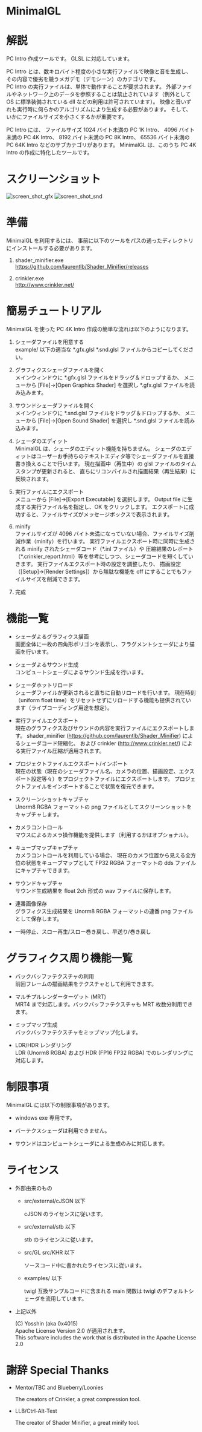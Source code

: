 # MinimalGL


# 解説

PC Intro 作成ツールです。
GLSL に対応しています。

PC Intro とは、数キロバイト程度の小さな実行ファイルで映像と音を生成し、
その内容で優劣を競うメガデモ（デモシーン）のカテゴリです。  
PC Intro の実行ファイルは、単体で動作することが要求されます。
外部ファイルやネットワーク上のデータを参照することは禁止されています（例外として OS に標準装備されている dll などの利用は許可されています）。
映像と音いずれも実行時に何らかのアルゴリズムにより生成する必要があります。
そして、いかにファイルサイズを小さくするかが重要です。  

PC Intro には、
ファイルサイズ 1024 バイト未満の PC 1K Intro、
4096 バイト未満の PC 4K Intro、
8192 バイト未満の PC 8K Intro、
65536 バイト未満の PC 64K Intro
などのサブカテゴリがあります。
MinimalGL は、このうち PC 4K Intro の作成に特化したツールです。


# スクリーンショット
![screen_shot_gfx](https://user-images.githubusercontent.com/11882108/82467562-c1ad0800-9afc-11ea-8582-5ef5dbdf2e0f.png)
![screen_shot_snd](https://user-images.githubusercontent.com/11882108/82468262-8fe87100-9afd-11ea-8f94-ebf531cb53be.png)


# 準備

MinimalGL を利用するには、
事前に以下のツールをパスの通ったディレクトリにインストールする必要があります。

1. shader_minifier.exe  
	https://github.com/laurentlb/Shader_Minifier/releases


2. crinkler.exe  
	http://www.crinkler.net/


# 簡易チュートリアル

MinimalGL を使った PC 4K Intro 作成の簡単な流れは以下のようになります。

1. シェーダファイルを用意する  
	example/ 以下の適当な *.gfx.glsl *.snd.glsl ファイルからコピーしてください。

2. グラフィクスシェーダファイルを開く  
	メインウィンドウに \*.gfx.glsl ファイルをドラッグ＆ドロップするか、
	メニューから [File]→[Open Graphics Shader] を選択し \*.gfx.glsl ファイルを読み込みます。

3. サウンドシェーダファイルを開く  
	メインウィンドウに \*.snd.glsl ファイルをドラッグ＆ドロップするか、
	メニューから [File]→[Open Sound Shader] を選択し \*.snd.glsl ファイルを読み込みます。

4. シェーダのエディット  
	MinimalGL は、シェーダのエディット機能を持ちません。
	シェーダのエディットはユーザーお手持ちのテキストエディタ等でシェーダファイルを直接書き換えることで行います。
	現在描画中（再生中）の glsl ファイルのタイムスタンプが更新されると、
	直ちにリコンパイルされ描画結果（再生結果）に反映されます。

5. 実行ファイルにエクスポート  
	メニューから [File]→[Export Executable] を選択します。
	Output file に生成する実行ファイル名を指定し、OK をクリックします。
	エクスポートに成功すると、ファイルサイズがメッセージボックスで表示されます。

6. minify  
	ファイルサイズが 4096 バイト未満になっていない場合、ファイルサイズ削減作業（minify）を行います。
	実行ファイルエクスポート時に同時に生成される minify されたシェーダコード（\*.inl ファイル）や
	圧縮結果のレポート（\*.crinkler_report.html）等を参考にしつつ、シェーダコードを短くしていきます。
	実行ファイルエクスポート時の設定を調整したり、
	描画設定（[Setup]→[Render Settings]）から無駄な機能を off にすることでもファイルサイズを削減できます。

7. 完成  


# 機能一覧

- シェーダよるグラフィクス描画  
	画面全体に一枚の四角形ポリゴンを表示し、フラグメントシェーダにより描画を行います。

- シェーダよるサウンド生成  
	コンピュートシェーダによるサウンド生成を行います。

- シェーダホットリロード  
	シェーダファイルが更新されると直ちに自動リロードを行います。
	現在時刻（uniform float time）をリセットせずにリロードする機能も提供されています（ライブコーディング用途を想定）。

- 実行ファイルエクスポート  
	現在のグラフィクス及びサウンドの内容を実行ファイルにエクスポートします。
	shader_minifier (https://github.com/laurentlb/Shader_Minifier) によるシェーダコード短縮化、
	および crinkler (http://www.crinkler.net/) による実行ファイル圧縮が適用されます。

- プロジェクトファイルエクスポート/インポート  
	現在の状態（現在のシェーダファイル名、カメラの位置、描画設定、エクスポート設定等々）をプロジェクトファイルにエクスポートします。
	プロジェクトファイルをインポートすることで状態を復元できます。

- スクリーンショットキャプチャ  
	Unorm8 RGBA フォーマットの png ファイルとしてスクリーンショットをキャプチャします。

- カメラコントロール  
	マウスによるカメラ操作機能を提供します（利用するかはオプショナル）。

- キューブマップキャプチャ  
	カメラコントロールを利用している場合、
	現在のカメラ位置から見える全方位の状態をキューブマップとして FP32 RGBA フォーマットの dds ファイルにキャプチャできます。

- サウンドキャプチャ  
	サウンド生成結果を float 2ch 形式の wav ファイルに保存します。

- 連番画像保存  
	グラフィクス生成結果を Unorm8 RGBA フォーマットの連番 png ファイルとして保存します。

- 一時停止、スロー再生/スロー巻き戻し、早送り/巻き戻し  


# グラフィクス周り機能一覧

- バックバッファテクスチャの利用  
	前回フレームの描画結果をテクスチャとして利用できます。

- マルチプルレンダーターゲット (MRT)  
	MRT4 まで対応します。バックバッファテクスチャも MRT 枚数分利用できます。

- ミップマップ生成  
	バックバッファテクスチャをミップマップ化します。

- LDR/HDR レンダリング  
	LDR (Unorm8 RGBA) および HDR (FP16 FP32 RGBA) でのレンダリングに対応します。


# 制限事項

MinimalGL には以下の制限事項があります。

- windows exe 専用です。

- バーテクスシェーダは利用できません。

- サウンドはコンピュートシェーダによる生成のみに対応します。


# ライセンス

- 外部由来のもの

	- src/external/cJSON 以下

		cJSON のライセンスに従います。

	- src/external/stb 以下

		stb のライセンスに従います。

	- src/GL src/KHR 以下

		ソースコード中に書かれたライセンスに従います。

	- examples/ 以下

		twigl 互換サンプルコードに含まれる main 関数は twigl のデフォルトシェーダを流用しています。


- 上記以外

	(C) Yosshin (aka 0x4015)  
	Apache License Version 2.0 が適用されます。  
	This software includes the work that is distributed in the Apache License 2.0


# 謝辞 Special Thanks

- Mentor/TBC and Blueberry/Loonies

	The creators of Crinkler, a great compression tool.


- LLB/Ctrl-Alt-Test

	The creator of Shader Minifier, a great minify tool.


